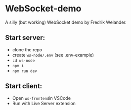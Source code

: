 # WebSocket-demo

A silly (but working) WebSocket demo by Fredrik Welander.

## Start server:
- clone the repo
- create `ws-node/.env` (see .env-example)
- `cd ws-node`
- `npm i`
- `npm run dev`

## Start client:
- Open `ws-frontend`in VSCode
- Run with Live Server extension

